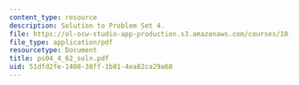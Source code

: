 ```yaml
---
content_type: resource
description: Solution to Problem Set 4.
file: https://ol-ocw-studio-app-production.s3.amazonaws.com/courses/10-40-chemical-engineering-thermodynamics-fall-2003/51dfd2fe140838ff1b814ea82ca29a68_ps04_4_62_soln.pdf
file_type: application/pdf
resourcetype: Document
title: ps04_4_62_soln.pdf
uid: 51dfd2fe-1408-38ff-1b81-4ea82ca29a68
---
```

